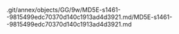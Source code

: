 .git/annex/objects/GG/9w/MD5E-s1461--9815499edc70370d140c1913ad4d3921.md/MD5E-s1461--9815499edc70370d140c1913ad4d3921.md